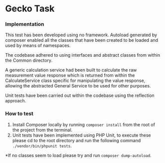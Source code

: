 Gecko Task
===============================

### Implementation

This test has been developed using no framework. Autoload generated by composer enabled all the classes that have been created to be loaded and used by means of namespaces. 

The codebase adhered to using interfaces and abstract classes from within the Common directory.

A generic calculation service had been built to calculate the raw measurement value response which is returned from within the CalculateService class specific for manipulating the value response, allowing the abstracted General Service to be used for other purposes.  

Unit tests have been carried out within the codebase using the reflection approach.

### How to test

1. Install Composer locally by running `composer install` from the root of the project from the terminal.
2. Unit tests have been implemented using PHP Unit, to execute these please cd to the root directory and run the following command `./vendor/bin/phpunit tests`.

*If no classes seem to load please try and run `composer dump-autoload`.  